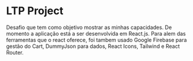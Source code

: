 # LTP Project

Desafio que tem como objetivo mostrar as minhas capacidades. De momento a aplicação está a ser desenvolvida em React.js.
Para alem das ferramentas que o react oferece, foi tambem usado Google Firebase para gestão do Cart, DummyJson para dados, React Icons, Tailwind e React Router.
